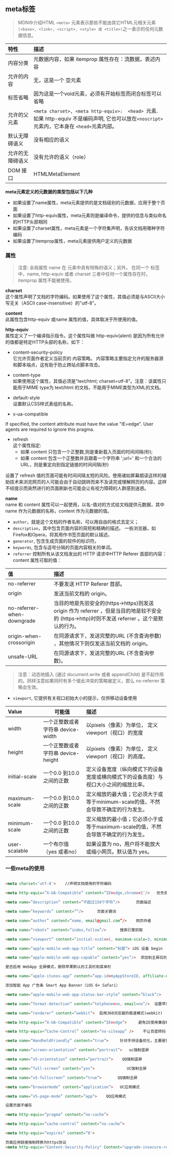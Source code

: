 ## meta标签

> MDN中介绍HTML `<meta>` 元素表示那些不能由其它HTML元相关元素` (<base>, <link>, <script>, <style> 或 <title>) `之一表示的任何元数据信息。

|特性|描述|
|:--|:--|
|内容分类|元数据内容，如果 itemprop 属性存在：流数据，表述内容|
|允许的内容|无，这是一个 空元素|
|标签省略|因为这是一个void元素，必须有开始标签而闭合标签可以省略|
|允许的父元素|`<meta charset>, <meta http-equiv>:  <head> `元素.  如果 http-equiv 不是编码声明, 它也可以放在`<noscript>`元素内，它本身在 `<head>`元素内部。|
|默认无障碍语义|没有相应的语义|
|允许的无障碍语义|没有允许的语义（role）|
|DOM 接口|HTMLMetaElement|

**meta元素定义的元数据的类型包括以下几种**
+ 如果设置了name属性，meta元素提供的是文档级别的元数据，应用于整个页面
+ 如果设置了http-equiv属性，meta元素则是编译命令，提供的信息与类似命名的HTTP头部相同
+ 如果设置了charset属性，meta元素是一个字符集声明，告诉文档用哪种字符编码
+ 如果设置了itemprop属性，meta元素提供用户定义的元数据

### 属性

> 注意: 全局属性 name 在 <meta> 元素中具有特殊的语义；另外， 在同一个 <meta> 标签中，name, http-equiv 或者 charset 三者中任何一个属性存在时，itemprop 属性不能被使用。

**charset**<br>
这个属性声明了文档的字符编码。如果使用了这个属性，其值必须是与ASCII大小写无关（ASCII case-insensitive）的"utf-8"。

**content**<br>
此属性包含http-equiv 或name 属性的值，具体取决于所使用的值。

**http-equiv**<br>
属性定义了一个编译指示指令。这个属性叫做 http-equiv(alent) 是因为所有允许的值都是特定HTTP头部的名称，如下：
+ content-security-policy <br>
它允许页面作者定义当前页的 内容策略。 内容策略主要指定允许的服务器源和脚本端点，这有助于防止跨站点脚本攻击。
+ content-type<br>
如果使用这个属性，其值必须是"text/html; charset=utf-8"。注意：该属性只能用于MIME type为 text/html 的文档，不能用于MIME类型为XML的文档。
+ default-style<br>
设置默认CSS样式表组的名称。

+ x-ua-compatible<br>

If specified, the content attribute must have the value "IE=edge". User agents are required to ignore this pragma.

+ refresh<br>
这个属性指定:
    - 如果 content 只包含一个正整数,则是重新载入页面的时间间隔(秒);
    - 如果 content 包含一个正整数并且跟着一个字符串 ';url=' 和一个合法的 URL，则是重定向到指定链接的时间间隔(秒)

设置了 refresh 值的页面可能有时间间隔太短的风险。使用诸如屏幕朗读这样的辅助技术来浏览网页的人可能会由于自动跳转而来不及读完或理解网页的内容。这样不经提示而突然进行的页面刷新也可能会让有视力障碍的人群感到迷惑。

**name**<br>
name 和 content 属性可以一起使用，以名-值对的方式给文档提供元数据，其中 name 作为元数据的名称，content 作为元数据的值。

+ `author`，就是这个文档的作者名称，可以用自由的格式去定义；
+ `description`，其中包含页面内容的简短和精确的描述。 一些浏览器，如Firefox和Opera，将其用作书签页面的默认描述。
+ `generator`, 包含生成页面的软件的标识符。
+ `keywords`, 包含与逗号分隔的页面内容相关的单词。
+ `referrer`  控制所有从该文档发出的 HTTP 请求中HTTP Referer 首部的内容：
<meta name="referrer"> content 属性可取的值：

|值|描述|
|:--|:--|
|no-referrer|不要发送 HTTP Referer 首部。|
|origin|发送当前文档的 origin。|
|no-referrer-when-downgrade|当目的地是先验安全的(https->https)则发送 origin 作为 referrer ，但是当目的地是较不安全的 (https->http)时则不发送 referrer 。这个是默认的行为。|
|origin-when-crossorigin|在同源请求下，发送完整的URL (不含查询参数) ，其他情况下则仅发送当前文档的 origin。|
|unsafe-URL|在同源请求下，发送完整的URL (不含查询参数)。|

> 注意：动态地插入<meta name="referrer"> (通过 document.write 或者 appendChild) 是不起作用的。同样注意如果同时有多个彼此冲突的策略被定义，那么 no-referrer 策略会生效。


+ `viewport`, 它提供有关视口初始大小的提示，仅供移动设备使用

|Value|可能值|描述|
|:--|---|:--|
|width|一个正整数或者字符串 device-width|以pixels（像素）为单位， 定义viewport（视口）的宽度|
|height|一个正整数或者字符串 device-height|以pixels（像素）为单位， 定义viewport（视口）的高度。|
|initial-scale|一个0.0 到10.0之间的正数|定义设备宽度（纵向模式下的设备宽度或横向模式下的设备高度）与视口大小之间的缩放比率。|
|maximum-scale|一个0.0 到10.0之间的正数|定义缩放的最大值；它必须大于或等于minimum-scale的值，不然会导致不确定的行为发生。|
|minimum-scale|一个0.0 到10.0之间的正数|定义缩放的最小值；它必须小于或等于maximum-scale的值，不然会导致不确定的行为发生。|
|user-scalable|一个布尔值（yes 或者no）|如果设置为 no，用户将不能放大或缩小网页。默认值为 yes。|



### 一些meta的使用

```html

<meta charset=’utf-8′>    //声明文档使用的字符编码

<meta http-equiv=”X-UA-Compatible” content=”IE=edge,chrome=1″/>   优先使用 IE 最新版本和 Chrome 指定IE和Chrome使用最新版本渲染当前页面

<meta name=”description” content=”不超过150个字符”/>       页面描述

<meta name=”keywords” content=””/>      页面关键词

<meta name=”author” content=”name, email@gmail.com”/>    网页作者

<meta name=”robots” content=”index,follow”/>      搜索引擎抓取

<meta name=”viewport” content=”initial-scale=1, maximum-scale=3, minimum-scale=1, user-scalable=no”> 为移动设备添加 viewport

<meta name=”apple-mobile-web-app-title” content=”标题”> iOS 设备 begin

<meta name=”apple-mobile-web-app-capable” content=”yes”/>  添加到主屏后的标题（iOS 6 新增）

是否启用 WebApp 全屏模式，删除苹果默认的工具栏和菜单栏

<meta name=”apple-itunes-app” content=”app-id=myAppStoreID, affiliate-data=myAffiliateData, app-argument=myURL”>

添加智能 App 广告条 Smart App Banner（iOS 6+ Safari）

<meta name=”apple-mobile-web-app-status-bar-style” content=”black”/>

<meta name=”format-detection” content=”telphone=no, email=no”/>  设置苹果工具栏颜色

<meta name=”renderer” content=”webkit”>  启用360浏览器的极速模式(webkit)

<meta http-equiv=”X-UA-Compatible” content=”IE=edge”>     避免IE使用兼容模式

<meta http-equiv=”Cache-Control” content=”no-siteapp” />    不让百度转码

<meta name=”HandheldFriendly” content=”true”>     针对手持设备优化，主要是针对一些老的不识别viewport的浏览器，比如黑莓

<meta name=”screen-orientation” content=”portrait”>   uc强制竖屏

<meta name=”x5-orientation” content=”portrait”>    QQ强制竖屏

<meta name=”full-screen” content=”yes”>              UC强制全屏

<meta name=”x5-fullscreen” content=”true”>       QQ强制全屏

<meta name=”browsermode” content=”application”>   UC应用模式

<meta name=”x5-page-mode” content=”app”>    QQ应用模式

设置页面不缓存

<meta http-equiv=”pragma” content=”no-cache”>

<meta http-equiv=”cache-control” content=”no-cache”>

<meta http-equiv=”expires” content=”0″>

页面应用链接强制转换为https协议
<meta http-equiv="Content-Security-Policy" Content="upgrade-insecure-requests">

```

